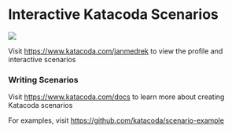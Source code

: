 # Interactive Katacoda Scenarios

[![](http://shields.katacoda.com/katacoda/janmedrek/count.svg)](https://www.katacoda.com/janmedrek "Get your profile on Katacoda.com")

Visit https://www.katacoda.com/janmedrek to view the profile and interactive scenarios

### Writing Scenarios
Visit https://www.katacoda.com/docs to learn more about creating Katacoda scenarios

For examples, visit https://github.com/katacoda/scenario-example

